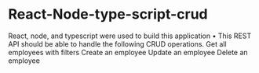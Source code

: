 # React-Node-type-script-crud
React, node, and typescript were used to build this application
• This REST API should be able to handle the following CRUD operations.
 Get all employees with filters
 Create an employee
 Update an employee
 Delete an employee

